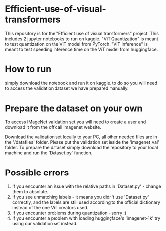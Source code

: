 # Efficient-use-of-visual-transformers
This repository is for the "Efficient use of visual transformers" project.
This includes 2 jupyter notebooks to run on kaggle.
"ViT Quantization" is meant to test quantization on the ViT model from PyTorch.
"ViT Inference" is meant to test speeding inference time on the ViT model from huggingface.

# How to run
simply download the notebook and run it on kaggle.
to do so you will need to access the validation dataset we have prepared manually.

[1]: https://www.kaggle.com/datasets/matanmillionshik/imagenet-val "ImageNet-1k validation set"

# Prepare the dataset on your own
To access IMageNet validation set you will need to create a user and download it from the officail imagenet website.

[2]: https://image-net.org/ "ImageNet"

Download the validation set locally to your PC, all other needed files are in the '/datafiles' folder.
Please put the validation set inside the 'imagenet_val' folder.
To prepare the dataset simply download the repository to your local machine and run the 'Dataset.py' function.

# Possible errors
1. If you encounter an issue with the relative paths in 'Dataset.py' - change them to absolute.
2. If you see unmatching labels - it means you didn't use 'Dataset.py' correctly, and the labels are still used according to the official
dictionary instead of the one ViT creators used.
3. If you encounter problems during quantization - sorry :(
4. If you encounter a problem with loading huggingface's 'imagenet-1k' try using our validation set instead.

